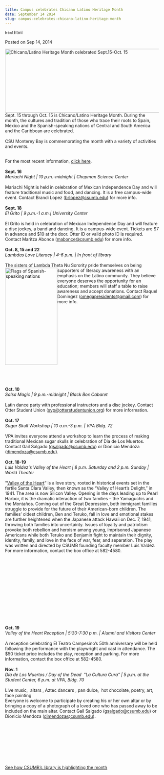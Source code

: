 ```yaml
---
title: Campus celebrates Chicano Latino Heritage Month
date: September 14 2014
slug: campus-celebrates-chicano-latino-heritage-month
---
```


`html`html

<span class="date">Posted on Sep 14, 2014 </span>

<p><img alt="Chicano/Latino Heritage Month celebrated Sept.15-Oct. 15" src="https://news.csumb.edu/sites/default/files/65/attachments/news/images/latino_heritage_month.png" style="float:left; width:550px; height:208px">Sept. 15 through
Oct. 15 is Chicano/Latino Heritage Month. During the month, the
cultures and tradition of those who trace their roots to Spain,
Mexico and the Spanish-speaking nations of Central and South
America and the Caribbean are celebrated.<br>
<br>
CSU Monterey Bay is commemorating the month with a variety of
activities and events.</br></br></img></p>
<p>For the most recent information, <a href="https://activities.csumb.edu/chican-latin-heritage-month" rel="nofollow">click here</a>.<br>
<br>
<strong>Sept. 16</strong><br>
<em>Mariachi Night | 10 p.m.-midnight | Chapman Science
Center</em><br>
<br>
Mariachi Night is held in celebration of Mexican Independence Day
and will feature traditional music and food, and dancing. It is a
free campus-wide event. Contact Brandi Lopez (<a href="mailto:brlopez@csumb.edu">brlopez@csumb.edu</a>) for more
info.<br>
<br>
<strong>Sept. 18</strong><br>
<em>El Grito | 9 p.m.-1 a.m.| University Center</em><br>
<br>
El Grito is held in celebration of Mexican Independence Day and
will feature a disc jockey, a band and dancing. It is a campus-wide
event. Tickets are $7 in advance and $10 at the door. Otter ID or
valid photo ID is required. Contact Maritza Abonce (<a href="mailto:mabonce@csumb.edu">mabonce@csumb.edu</a>) for more
info.<br>
<br>
<strong>Oct. 8, 15 and 22</strong><br>
<em>Lambdas Love Literacy | 4-6 p.m. | In front of
library</em><br>
<br>
The sisters of Lambda Theta Nu Sorority pride themselves on being
supporters of literacy awareness&#xA0;<img alt="Flags of Spanish-speaking nations" src="https://news.csumb.edu/sites/default/files/65/attachments/news/images/flags.png" style="float:left; width:171px; height:317px">with an emphasis on
the Latino community. They believe everyone deserves the
opportunity for an education; members will staff a table to raise
awareness and accept donations. Contact Raquel Domingez (<a href="mailto:omegapresidents@gmail.com">omegapresidents@gmail.com</a>)
for more info.</img></br></br></br></br></br></br></br></br></br></br></br></br></br></br></br></p>
<p><br>
<strong>Oct. 10</strong><br>
<em>Salsa Magic | 9 p.m.-midnight | Black Box Cabaret</em><br>
<br>
Latin dance party with professional instructors and a disc jockey.
Contact Otter Student Union (<a href="mailto:svp@otterstudentunion.org">svp@otterstudentunion.org</a>)
for more information.<br>
<br>
<strong>Oct. 17</strong><br>
<em>Sugar Skull Workshop | 10 a.m.-3 p.m. | VPA Bldg. 72</em><br>
<br>
VPA invites everyone attend a workshop to learn the process of
making traditional Mexican sugar skulls in celebration of Dia de
Los Muertos. Contact Gail Salgado (<a href="mailto:gsalgado@csumb.edu">gsalgado@csumb.edu</a>) or Dionicio
Mendoza (<a href="mailto:dimendoza@csumb.edu">dimendoza@csumb.edu</a>).<br>
<br>
<strong>Oct. 18-19</strong><br>
<em>Luis Valdez&apos;s Valley of the Heart | 8 p.m. Saturday and 2 p.m.
Sunday | World Theater</em><br>
<br>
&quot;<a href="https://www.elteatrocampesino.com/" rel="nofollow">Valley
of the Heart</a>&#x201D; is a love story, rooted in historical events set
in the fertile Santa Clara Valley, then known as the &#x201C;Valley of
Heart&#x2019;s Delight,&#x201D; in 1941. The area is now Silicon Valley. Opening
in the days leading up to Pearl Harbor, it is the dramatic
interaction of two families &#x2013; the Yamaguchis and the Monta&#xF1;os.
Coming out of the Great Depression, both immigrant families
struggle to provide for the future of their American-born children.
The families&#x2019; oldest children, Ben and Teruko, fall in love and
emotional stakes are further heightened when the Japanese attack
Hawaii on Dec. 7, 1941, throwing both families into uncertainty.
Issues of loyalty and patriotism provoke both rebellion and heroism
among young, imprisoned Japanese Americans while both Teruko and
Benjamin fight to maintain their dignity, identity, family, and
love in the face of war, fear, and separation. The play was written
and directed by CSUMB founding faculty member Luis Valdez. For more
information, contact the box office at 582-4580.</br></br></br></br></br></br></br></br></br></br></br></br></br></br></p>
<p><strong>Oct. 19</strong><br>
<em>Valley of the Heart Reception | 5:30-7:30 p.m. | Alumni and
Visitors Center</em><br>
<br>
A reception celebrating El Teatro Campesino&#x2019;s 50th anniversary will
be held following the performance with the playwright and cast in
attendance. The $50 ticket price includes the play, reception and
parking. For more information, contact the box office at
582-4580.<br>
<br>
<strong>Nov. 1</strong><br>
<em>D&#xED;a de Los Muertos / Day of the Dead &#x2028;&quot;La Cultura Cura&quot; | 5
p.m. at the Student Center, 6 p.m. at VPA, Bldg. 70</em><br>
<br>
Live music, &#x2028;altars&#x2028;, Aztec dancers&#x2028;, pan dulce, &#x2028;hot chocolate,
poetry,&#x2028;art, face painting<br>
Everyone is welcome to participate by creating his or her own altar
or by bringing a copy of a photograph of a loved one who has passed
away to be included on the main altar. Contact Gail Salgado
(<a href="mailto:gsalgado@csumb.edu">gsalgado@csumb.edu</a>) or
Dionicio Mendoza (<a href="mailto:dimendoza@csumb.edu">dimendoza@csumb.edu</a>).</br></br></br></br></br></br></br></br></br></p>
<p><a href="https://library.csumb.edu/chicanlatin-heritage-month-2014" rel="nofollow">See how CSUMB&#x2019;s library is highlighting the
month</a></p>

 

 
